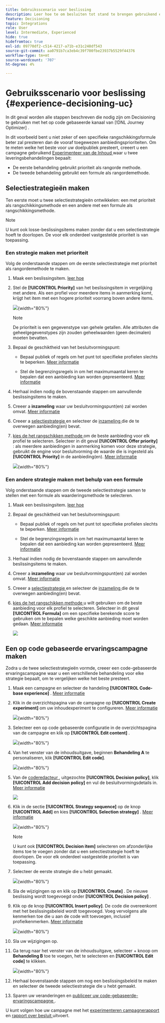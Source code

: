 ```yaml
---
title: Gebruiksscenario voor beslissing
description: Leer hoe te om besluiten tot stand te brengen gebruikend experimenten met het op code-gebaseerde kanaal
feature: Decisioning
topic: Integrations
role: User
level: Intermediate, Experienced
hide: true
hidefromtoc: true
exl-id: 09770df2-c514-4217-a71b-e31c248df543
source-git-commit: aa0791b7ca3eb4c39f700fbe23937b5529f44376
workflow-type: tm+mt
source-wordcount: '707'
ht-degree: 4%

---
```


# Gebruiksscenario voor beslissing {#experience-decisioning-uc}

In dit geval worden alle stappen beschreven die nodig zijn om Decisioning te gebruiken met het op code gebaseerde kanaal van [!DNL Journey Optimizer] .

In dit voorbeeld bent u niet zeker of een specifieke rangschikkingsformule beter zal presteren dan de vooraf toegewezen aanbiedingsprioriteiten. Om te meten welke het beste voor uw doelpubliek presteert, creeert u een campagne gebruikend [ Experimenteer van de Inhoud ](../content-management/content-experiment.md) waar u twee leveringsbehandelingen bepaalt:

* De eerste behandeling gebruikt prioriteit als rangorde methode.
* De tweede behandeling gebruikt een formule als rangordemethode.

## Selectiestrategieën maken

Ten eerste moet u twee selectiestrategieën ontwikkelen: een met prioriteit als rangschikkingsmethode en een andere met een formule als rangschikkingsmethode.

>[!NOTE]
>
>U kunt ook losse-beslissingsitems maken zonder dat u een selectiestrategie hoeft te doorlopen. De voor elk onderdeel vastgestelde prioriteit is van toepassing.

### Een strategie maken met prioriteit

Volg de onderstaande stappen om de eerste selectiestrategie met prioriteit als rangordemethode te maken.

1. Maak een beslissingsitem. [ leer hoe ](items.md)

1. Stel de **[!UICONTROL Priority]** van het beslissingsitem in vergelijking met andere. Als een profiel voor meerdere items in aanmerking komt, krijgt het item met een hogere prioriteit voorrang boven andere items.

   ![](assets/exd-uc-item-priority.png){width="80%"}

   >[!NOTE]
   >
   >De prioriteit is een gegevenstype van gehele getallen. Alle attributen die geheelgegevenstypes zijn zouden geheelwaarden (geen decimalen) moeten bevatten.

1. Bepaal de geschiktheid van het besluitvormingspunt:

   * Bepaal publiek of regels om het punt tot specifieke profielen slechts te beperken. [Meer informatie](items.md#eligibility)

   * Stel de begrenzingsregels in om het maximumaantal keren te bepalen dat een aanbieding kan worden gepresenteerd. [Meer informatie](items.md#capping)

1. Herhaal indien nodig de bovenstaande stappen om aanvullende beslissingsitems te maken.

1. Creeer a **inzameling** waar uw besluitvormingspunt(en) zal worden omvat. [Meer informatie](collections.md)

1. Creeer a [ selectiestrategie ](selection-strategies.md#create-selection-strategy) en selecteer de [ inzameling ](collections.md) die de te overwegen aanbieding(en) bevat.

1. [ kies de het rangschikken methode ](#select-ranking-method) om de beste aanbieding voor elk profiel te selecteren. Selecteer in dit geval **[!UICONTROL Offer priority]** : als meerdere aanbiedingen in aanmerking komen voor deze strategie, gebruikt de engine voor besluitvorming de waarde die is ingesteld als **[!UICONTROL Priority]** in de aanbieding(en). [Meer informatie](selection-strategies.md#offer-priority)

   ![](assets/exd-uc-strategy-priority.png){width="80%"}

### Een andere strategie maken met behulp van een formule

Volg onderstaande stappen om de tweede selectiestrategie samen te stellen met een formule als waarderingsmethode te selecteren.

1. Maak een beslissingsitem. [ leer hoe ](items.md)

   <!--Do you need to set the same **[!UICONTROL Priority]** as for the first decision item, or it won't be considered at all?-->

1. Bepaal de geschiktheid van het besluitvormingspunt:

   * Bepaal publiek of regels om het punt tot specifieke profielen slechts te beperken. [Meer informatie](items.md#eligibility)

   * Stel de begrenzingsregels in om het maximumaantal keren te bepalen dat een aanbieding kan worden gepresenteerd. [Meer informatie](items.md#capping)

1. Herhaal indien nodig de bovenstaande stappen om aanvullende beslissingsitems te maken.

1. Creeer a **inzameling** waar uw besluitvormingspunt(en) zal worden omvat. [Meer informatie](collections.md)

1. Creeer a [ selectiestrategie ](selection-strategies.md#create-selection-strategy) en selecteer de [ inzameling ](collections.md) die de te overwegen aanbieding(en) bevat.

1. [ kies de het rangschikken methode ](#select-ranking-method) u wilt gebruiken om de beste aanbieding voor elk profiel te selecteren. Selecteer in dit geval **[!UICONTROL Formula]** om een specifieke berekende score te gebruiken om te bepalen welke geschikte aanbieding moet worden gedaan. [Meer informatie](selection-strategies.md#ranking-formula)

   ![](assets/exd-uc-strategy-formula.png)

## Een op code gebaseerde ervaringscampagne maken

<!--To present the best dynamic offer and experience to your visitors on your website or mobile app, add a decision policy to a code-based campaign.

Define two delivery treatments each containing a different decision policy.-->

Zodra u de twee selectiestrategieën vormde, creeer een code-gebaseerde ervaringscampagne waar u een verschillende behandeling voor elke strategie bepaalt, om te vergelijken welke het beste presteert.

1. Maak een campagne en selecteer de handeling **[!UICONTROL Code-base experience]** . [Meer informatie](../code-based/create-code-based.md)

1. Klik in de overzichtspagina van de campagne op **[!UICONTROL Create experiment]** om uw inhoudexperiment te configureren. [Meer informatie](../content-management/content-experiment.md)

   ![](assets/exd-uc-create-experiment.png){width="80%"}

1. Selecteer een op code gebaseerde configuratie in de overzichtspagina van de campagne en klik op **[!UICONTROL Edit content]** .

   ![](assets/exd-uc-edit-cbe-content.png){width="80%"}

1. Van het venster van de inhoudsuitgave, beginnen **Behandeling A** te personaliseren, klik **[!UICONTROL Edit code]**.

   ![](assets/exd-uc-experiment-treatment-a.png){width="80%"}

1. Van de [ coderedacteur ](../code-based/create-code-based.md#edit-code), uitgezochte **[!UICONTROL Decision policy]**, klik **[!UICONTROL Add decision policy]** en vul de besluitvormingsdetails in. [Meer informatie](create-decision.md#add)

   ![](assets/decision-code-based-create.png)

1. Klik in de sectie **[!UICONTROL Strategy sequence]** op de knop **[!UICONTROL Add]** en kies **[!UICONTROL Selection strategy]** . [Meer informatie](create-decision.md#select)

   ![](assets/decision-code-based-strategy-sequence.png){width="80%"}

   >[!NOTE]
   >
   >U kunt ook **[!UICONTROL Decision item]** selecteren om afzonderlijke items toe te voegen zonder dat u een selectiestrategie hoeft te doorlopen. De voor elk onderdeel vastgestelde prioriteit is van toepassing.

1. Selecteer de eerste strategie die u hebt gemaakt.

   ![](assets/exd-uc-experiment-strategy-priority.png){width="80%"}

1. Sla de wijzigingen op en klik op **[!UICONTROL Create]** . De nieuwe beslissing wordt toegevoegd onder **[!UICONTROL Decision policy]** .

1. Klik op de knop **[!UICONTROL Insert policy]**. De code die overeenkomt met het beslissingsbeleid wordt toegevoegd. Voeg vervolgens alle kenmerken toe die u aan de code wilt toevoegen, inclusief profielkenmerken. [Meer informatie](create-decision.md#use-decision-policy)

   ![](assets/exd-uc-experiment-insert-policy.png){width="80%"}

1. Sla uw wijzigingen op.

1. Ga terug naar het venster van de inhoudsuitgave, selecteer + knoop om **Behandeling B** toe te voegen, het te selecteren en **[!UICONTROL Edit code]** te klikken.

   ![](assets/exd-uc-experiment-treatment-b.png){width="80%"}

1. Herhaal bovenstaande stappen om nog een beslissingsbeleid te maken en selecteer de tweede selectiestrategie die u hebt gemaakt. <!--Do you need to create exactly the same content to compare only the ranking method?-->

1. Sparen uw veranderingen en [ publiceer uw code-gebaseerde-ervaringscampagne ](../code-based/publish-code-based.md).

U kunt volgen hoe uw campagne met het [ experimenteren campagnerapport ](../reports/campaign-global-report-cja-experimentation.md) en [ rapport over besluit ](cja-reporting.md) uitvoert. <!--TBC how to check which treatment performs best-->